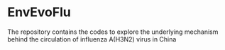 # EnvEvoFlu
The repository contains the codes to explore the underlying mechanism behind the circulation of influenza A(H3N2) virus in China
